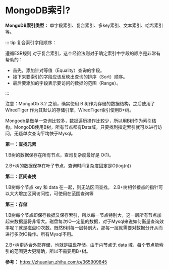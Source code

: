 # MongoDB索引?

**MongoDB索引类型：** 单字段索引、复合索引、多key索引、文本索引、哈希索引等。

::: tip 复合索引字段顺序：

遵循ESR规则
对于复合索引，这个经验法则对于确定索引中字段的顺序是非常有帮助的：

- 首先，添加针对等值（Equality）查询的字段。
- 接下来要索引的字段应该反映出查询的排序（Sort）顺序。
- 最后要添加的字段表示要访问的数据的范围（Range）。

:::

注意：MongoDb 3.2 之前，确实使用 B 树作为存储的数据结构，之后使用了 WiredTiger 作为其默认的存储引擎，WiredTiger索引使用B+树。

Mongodb是做单一查询比较多，数据遍历操作比较少，所以用B树作为索引结构。MongoDB使用B树，所有节点都有Data域，只要找到指定索引就可以进行访问，无疑单次查询平均快于Mysql。

**第一：查找元素**

1.B树的数据保存在所有节点，查询复杂度最好是 O(1)。

2.B+树的数据保存在叶子节点，查询时间复杂度固定是O(log(n))


**第二：区间查找**

1.B树每个节点 key 和 data 在一起，则无法区间查找。
2.B+树相邻接点的指针可以大大增加区间访问性，可使用在范围查询等

**第三：存储**

1.B树每个节点即保存数据又保存索引，所以每一节点特别大，这一层所有节点加起来数据量将非常大。磁盘每次IO一定量的数据，对于Mysql来说如何衡量查询效率呢？就是磁盘IO次数。既然B树每一层特别大，那每一层就需要对数据分开从而进行多次IO操作。所有Mysql不用。

2.B+树更适合外部存储，也就是磁盘存储。由于内节点无 data 域，每个节点能索引的范围更大更精确，所以不需要用B+树。

**参考：** https://zhuanlan.zhihu.com/p/365909845